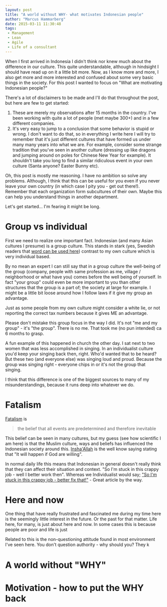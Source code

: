 ```yaml
---
layout: post
title: "A world without WHY- what motivates Indonesian people"
author: "Marcus Hammarberg"
date: 2015-03-11 11:30:48
tags:
 - Management
 - Lean
 - Agile
 - Life of a consultant
---
```


When I first arrived in Indonesia I didn't think nor knew much about the difference in our culture. This quite understandable, although in hindsight I should have read up on it a little bit more. Now, as I know more and more, I also get more and more interested and confused about some very basic things in the society. For this post I wanted to focus on "What are motivating Indonesian people?"

There's a lot of disclaimers to be made and I'll do that throughout the post, but here are few to get started:

1.	These are merely my observations after 15 months in the country. I've been working with quite a lot of people (met maybe 300+) and in a few different companies.
2.	It's very easy to jump to a conclusion that some behavior is stupid or wrong. I don't want to do that, so in everything I write here I will try to remember that it's just different cultures that have formed us under many many years into what we are. For example, consider some strange tradition that you've seen in another culture (dressing up like dragons and jumping around on poles for Chinese New Year for example). It shouldn't take you long to find a similar ridiculous event in your own culture (Santa anyone? Easter Bunny etc).

Oh, this post is mostly me reasoning. I have no ambition so solve any problems. Although, I think that this can be useful for you even if you never leave your own country (in which case I pity you - get out there!). Remember that each organization form subcultures of their own. Maybe this can help you understand things in another department.

Let's get started... I'm fearing it might be long.

<a name='more'></a>

# Group vs individual
First we need to realize one important fact. Indonesian (and many Asian cultures I presume) is a group culture. This stands in stark (yes, Swedish readers that [word can be used here](http://www.thefreedictionary.com/stark)) contrast to my own culture which is very individual based.

By no mean an expert I can still say that in a group culture the well-being of the group (company, people with same profession as me, village / neighborhood or what have you) comes before the well being of yourself. In fact "your group" could even be more important to you than other structures that the group is a part of; the society at large for example. I might be a little bit loose around how I follow laws if it give my group an advantage.

Just as some people from my own culture might consider a white lie, or not reporting the correct tax numbers because it gives ME an advantage.

Please don't mistake this group focus in the way I did. It's not "me and my group" - it's "the group". There is no me. That took me (no pun intended) ca 6 months to grasp.

A fun example of this happened in church the other day. I sat next to two women that was less accomplished in singing. In an individualist culture you'd keep your singing back then, right. Who'd wanted that to be heard? But these two (and everyone else) was singing loud and proud. Because the group was singing right - everyone chips in or it's not the group that singing.

I think that this difference is one of the biggest sources to many of my misunderstandings, because it runs deep into whatever we do.

# Fatalism
[Fatalism](https://www.google.com/search?q=fatalism&oq=fatalism) is
<blockquote>the belief that all events are predetermined and therefore inevitable</blockquote>

This belief can be seen in many cultures, but my guess (see how scientific I am here) is that the Muslim culture, ways and beliefs has influenced the Indonesian society around this. [Insha'Allah](http://en.wikipedia.org/wiki/Insha%27Allah) is the well know saying stating that "It will happen if God are willing".

In normal daily life this means that Indonesian in general doesn't really think that they can affect their situation and context. "So I'm stuck in this crappy job - well I better work then". Whereas we Individualist would say; ["So I'm stuck in this crappy job - better fix that!"](http://www.hanselman.com/blog/ChangingPerspectivesOnYourJobWillYouRenewYourBossForAnotherSeason.aspx) - Great article by the way.

# Here and now
One thing that have really frustrated and fascinated me during my time here is the seemingly little interest in the future. Or the past for that matter. Life here, for many, is just about here and now. In some cases this is because people are poor and life is just 

Related to this is the non-questioning attitude found in most environment I've seen here. You don't question authority - why should you? They k


# A world without "WHY"

# Motivation - how to put the WHY back

# 